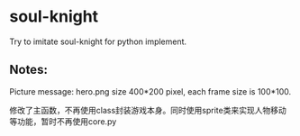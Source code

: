 # soul-knight
Try to imitate soul-knight for python implement.



## Notes:

Picture message: hero.png size 400*200 pixel, each frame size is 100\*100.

修改了主函数，不再使用class封装游戏本身。同时使用sprite类来实现人物移动等功能，暂时不再使用core.py
